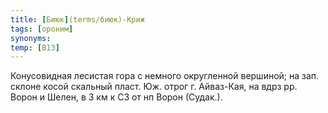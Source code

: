 ```yaml
---
title: [Биюк](terms/биюк)-Криж
tags: [ороним]
synonyms:
temp: [В13]
---
```


Конусовидная лесистая гора с немного округленной вершиной; на зап. склоне косой
скальный пласт. Юж. отрог г. Айваз-Кая, на вдрз рр. Ворон и Шелен, в 3 км к СЗ
от нп Ворон (Судак.).
